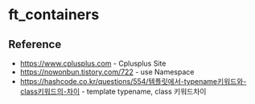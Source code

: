 # ft_containers

## Reference
- <https://www.cplusplus.com> - Cplusplus Site<br>
- <https://nowonbun.tistory.com/722> - use Namespace<br>
- <https://hashcode.co.kr/questions/554/템플릿에서-typename키워드와-class키워드의-차이> - template typename, class 키워드차이
